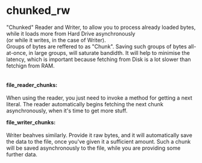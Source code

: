 # chunked_rw

"Chunked" Reader and Writer, to allow you to process already loaded bytes, while it loads more from Hard Drive asynchronously
</br>(or while it writes, in the case of Writer). 
</br>Groups of bytes are reffered to as "Chunk". Saving such groups of bytes all-at-once, in large groups, will saturate bandidth. It will help to minimise the latency, which is important because fetching from Disk is a lot slower than fetchign from RAM.
</br>
</br>
</br>
<b>file_reader_chunks:</b></br></br>
When using the reader, you just need to invoke a method for getting a next literal. The reader automatically begins fetching the next chunk asynchronously, when it's time to get more stuff.

<b>file_writer_chunks:</b></br></br>
Writer beahves similarly. Provide it raw bytes, and it will automatically save the data to the file, once you've given it a sufficient amount. Such a chunk will be saved asynchronously to the file, while you are providing some further data.

